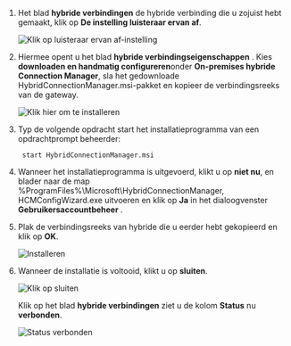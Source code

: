 
1. Het blad **hybride verbindingen** de hybride verbinding die u zojuist hebt gemaakt, klik op **De instelling luisteraar ervan af**.
    
    ![Klik op luisteraar ervan af-instelling](./media/app-service-hybrid-connections-manager-install/D04ClickListenerSetup.png)
    
4. Hiermee opent u het blad **hybride verbindingseigenschappen** . Kies **downloaden en handmatig configureren**onder **On-premises hybride Connection Manager**, sla het gedownloade HybridConnectionManager.msi-pakket en kopieer de verbindingsreeks van de gateway.
    
    ![Klik hier om te installeren](./media/app-service-hybrid-connections-manager-install/D05ClickToInstallHCM.png)
    
5. Typ de volgende opdracht start het installatieprogramma van een opdrachtprompt beheerder:

        start HybridConnectionManager.msi
 
7. Wanneer het installatieprogramma is uitgevoerd, klikt u op **niet nu**, en blader naar de map %ProgramFiles%\Microsoft\HybridConnectionManager, HCMConfigWizard.exe uitvoeren en klik op **Ja** in het dialoogvenster **Gebruikersaccountbeheer** .
        
7. Plak de verbindingsreeks van hybride die u eerder hebt gekopieerd en klik op **OK**. 
    
    ![Installeren](./media/app-service-hybrid-connections-manager-install/D08aHCMInstallManual.png)
    
8. Wanneer de installatie is voltooid, klikt u op **sluiten**.
    
    ![Klik op sluiten](./media/app-service-hybrid-connections-manager-install/D09HCMInstallComplete.png)
    
    Klik op het blad **hybride verbindingen** ziet u de kolom **Status** nu **verbonden**. 
    
    ![Status verbonden](./media/app-service-hybrid-connections-manager-install/D10HCStatusConnected.png)